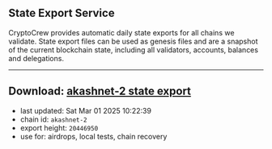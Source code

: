 ## State Export Service
CryptoCrew provides automatic daily state exports for all chains we validate. State export files can be used as genesis files and are a snapshot of the current blockchain state, including all validators, accounts, balances and delegations.

---
**Download: [akashnet-2 state export](https://dl-eu2.ccvalidators.com/SERVICE/akash/akashnet-2_export_20446950.json)**
---

- last updated: Sat Mar 01 2025 10:22:39
- chain id: `akashnet-2`
- export height: `20446950`
- use for: airdrops, local tests, chain recovery
